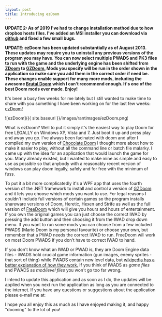 ```yaml
---
layout: post
title: Introducing ezDoom
---
```


**UPDATE 2: As of 2019 I've had to change installation method due to how dropbox hosts files. I've added an MSI installer you can download via [github](https://github.com/edwin-jones/ezDoom/releases/download/1.0.1/ezDoom.Installer.msi) and fixed a few small bugs.**

**UPDATE: ezDoom has been updated substantially as of August 2013. 
These updates may require you to uninstall any previous
versions of the program you may have. You can now select
multiple PWADS and PK3 files to run with the game and the underlying engine has been
shifted from <a href="http://zdoom.org/About">ZDoom</a> to <a href="https://zdoom.org/wiki/GZDoom">GZDoom.</a>
Mods you specify will be run in the order shown in the application so make sure you add them in the correct order if need be.
These changes enable support for many more mods, including the awesome <a href="http://www.moddb.com/mods/brutal-doom">Brutal Doom</a>
which I can't recommend enough. It's one of the best Doom mods ever made. Enjoy!**


It's been a busy few weeks for me lately but I still wanted to make time to share
with you something I have been working on for the last few weeks: <a href="https://github.com/edwin-jones/ezDoom/releases/download/1.0.1/ezDoom.Installer.msi">ezDoom!</a>

![ezDoom]({{ site.baseurl }}/images/rantimages/ezDoom.png)

What is ezDoom? Well to put it simply it's the easiest way to play Doom for free
LEGALLY on Windows XP, Vista and 7. Just boot it up and press play and away you
go. I've always been facinated with doom and after I compiled my own version of
<a href="http://www.chocolate-doom.org/wiki/index.php/Main_Page">Chocolate Doom</a>
I thought more about how to make it easier to play, without all the command line
or batch file malarky. I came up with the idea for an application that would launch
the game for you. Many already existed, but I wanted to make mine as simple and
easy to use as possible so that anybody with a reasonably recent version of windows
can play doom legally, safely and for free with the minimum of fuss.

To put it a bit more complicatedly it's a WPF app that uses the fourth version of
the .NET framework to install and control a version of <a href="http://www.osnanet.de/c.oelckers/gzdoom/about.html">GZDoom</a>
and it lets you choose which mods you want to use. For legal reasons
I couldn't include full versions of certain games so the program installs shareware
versions of Doom, Heretic, Hexen and Strife as well as the full version of <a href="http://www.nongnu.org/freedoom/">FreeDoom</a> which will give you hours and hours of entertainment. If you own
the original games you can just choose the correct IWAD by pressing the add button
and then choosing it from the IWAD drop down menu. If you want to run some mods
you can choose from a few included PWADS (Mario Doom is my personal favourite) or
choose your own, but remember that a PWAD needs the correct IWAD to run. FreeDoom
will work on most Doom PWADS if you don't have to correct IWAD to hand.

If you don't know what an IWAD or PWAD is, they are Doom Engine data files - IWADS
hold crucial game information (gun images, enemy sprites - that sort of thing) while
PWADS contain new level data, but <a href="http://en.wikipedia.org/wiki/Doom_WAD">wikipedia
has a better explanation of how they work.</a> If you think of IWADS as <em>game files</em>
and PWADS as <em>mod/level files</em> you won't go too far wrong.

I intend to update this application and as soon as I do, the updates will be applied
when you next run the application as long as you are connected to the internet.
If you have any questions or suggestions about the application please e-mail me
at: <script type="text/javascript">printEmailAddress();</script>

I hope you all enjoy this as much as I have enjoyed making it, and happy "dooming"
to the lot of you!

